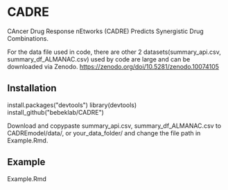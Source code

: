 # CADRE
CAncer Drug Response nEtworks (CADRE) Predicts Synergistic Drug Combinations.

For the data file used in code, there are other 2 datasets(summary_api.csv, summary_df_ALMANAC.csv) used by code are large and can be downloaded via Zenodo.
https://zenodo.org/doi/10.5281/zenodo.10074105

## Installation
install.packages("devtools")
library(devtools)
install_github("bebeklab/CADRE")

Download and copypaste summary_api.csv, summary_df_ALMANAC.csv to CADREmodel/data/, or your_data_folder/ and change the file path in Example.Rmd.


## Example
Example.Rmd
